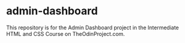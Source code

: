 # admin-dashboard

This repository is for the Admin Dashboard project in the Intermediate HTML and CSS Course on TheOdinProject.com.